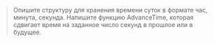 > Опишите структуру для хранения времени суток в формате час, минута, секунда. Напишите функцию AdvanceTime, которая сдвигает время на заданное число секунд в прошлое или в будущее.
